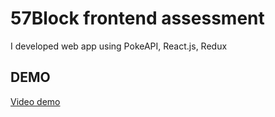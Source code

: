 
# 57Block frontend assessment

I developed web app using PokeAPI, React.js, Redux

## DEMO

[Video demo](https://screen-recorder-bucket.s3.ap-south-1.amazonaws.com/ScreenRecorder_2022-08-26_95d6b7f1-801b-4f5a-b89d-56164d6102ee.mp4)